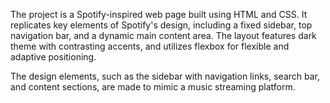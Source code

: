 The project is a Spotify-inspired web page built using HTML and CSS. It replicates key elements of Spotify's design, including a fixed sidebar, top navigation bar, and a dynamic main content area. The layout features dark theme with contrasting accents, and utilizes flexbox for flexible and adaptive positioning. 

The design elements, such as the sidebar with navigation links, search bar, and content sections, are made to mimic a music streaming platform.

